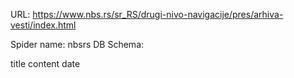 URL: https://www.nbs.rs/sr_RS/drugi-nivo-navigacije/pres/arhiva-vesti/index.html

Spider name: nbsrs
DB Schema:

title
content
date